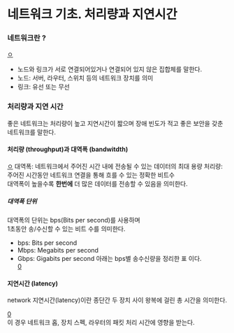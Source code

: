 # 네트워크 기초. 처리량과 지연시간

### 네트워크란 ?
[ㅇ](./images/linkandnode.png)
- 노드와 링크가 서로 연결되어있거나 연결되어 있지 않은 집합체를 말한다.
- 노드: 서버, 라우터, 스위치 등의 네트워크 장치를 의미
- 링크: 유선 또는 무선

### 처리량과 지연 시간
좋은 네트워크는 처리량이 높고 지연시간이 짧으며 장애 빈도가 적고 좋은 보안을 갖춘 네트워크를 말한다.  
#### 처리량 (throughput)과 대역폭 (bandwitdth)
[ㅇ](./images/bandwidth.png)
대역폭: 네트워크에서 주어진 시간 내에 전송될 수 있는 데이터의 최대 용량
처리량: 주어진 시간동안 네트워크 연결을 통해 흐를 수 있는 정확한 비트수  
대역폭이 높을수록 **한번에** 더 많은 데이터를 전송할 수 있음을 의미한다.  

##### 대역폭 단위
대역폭의 단위는 bps(Bits per second)를 사용하며  
1초동안 송/수신할 수 있는 비트 수를 의미한다.
- bps: Bits per second
- Mbps: Megabits per second
- Gbps: Gigabits per second
아래는 bps별 송수신량을 정리한 표 이다.  
[0](./images/bps.png)  

#### 지연시간 (latency)
network 지연시간(latency)이란 종단간 두 장치 사이 왕복에 걸린 총 시간을 의미한다.  

[0](./images/latency.png)  
이 경우 네트워크 홉, 장치 스펙, 라우터의 패킷 처리 시간에 영향을 받는다.  

